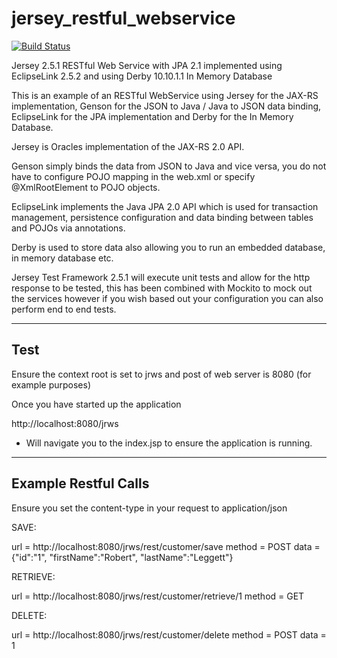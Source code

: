 jersey_restful_webservice
=========================

[![Build Status](https://travis-ci.org/Rob-Leggett/jersey_restful_webservice.svg?branch=master)](https://travis-ci.org/Rob-Leggett/jersey_restful_webservice)

Jersey 2.5.1 RESTful Web Service with JPA 2.1 implemented using EclipseLink 2.5.2 and using Derby 10.10.1.1 In Memory Database

This is an example of an RESTful WebService using Jersey for the JAX-RS implementation, Genson for the JSON to Java / Java to JSON data binding, EclipseLink for the JPA implementation and Derby for the In Memory Database.

Jersey is Oracles implementation of the JAX-RS 2.0 API.

Genson simply binds the data from JSON to Java and vice versa, you do not have to configure POJO mapping in the web.xml or specify @XmlRootElement to POJO objects.

EclipseLink implements the Java JPA 2.0 API which is used for transaction management, persistence configuration and data binding between tables and POJOs via annotations.

Derby is used to store data also allowing you to run an embedded database, in memory database etc.

Jersey Test Framework 2.5.1 will execute unit tests and allow for the http response to be tested, this has been combined with Mockito to mock out the services however if you wish based out your configuration you can also perform end to end tests.

-------------------------
Test
-------------------------

Ensure the context root is set to jrws and post of web server is 8080 (for example purposes)


Once you have started up the application

http://localhost:8080/jrws
- Will navigate you to the index.jsp to ensure the application is running.

----------------------
Example Restful Calls
----------------------

Ensure you set the content-type in your request to application/json

SAVE:

url = http://localhost:8080/jrws/rest/customer/save
method = POST
data = {"id":"1", "firstName":"Robert", "lastName":"Leggett"}

RETRIEVE:

url = http://localhost:8080/jrws/rest/customer/retrieve/1
method = GET

DELETE:

url = http://localhost:8080/jrws/rest/customer/delete
method = POST
data = 1
